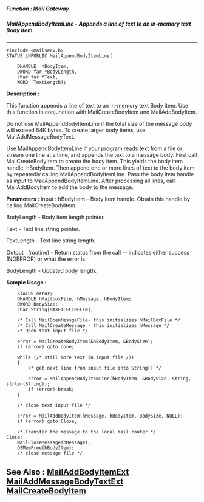 ##### Function : Mail Gateway
##### MailAppendBodyItemLine - Appends a line of text to an in-memory text Body item. 
---
```
#include <mailserv.h>
STATUS LNPUBLIC MailAppendBodyItemLine(

	DHANDLE  hBodyItem,
	DWORD far *BodyLength,
	char far *Text,
	WORD  TextLength);
```
**Description :**

This function appends a line of text to an in-memory text Body item.  Use this 
function in conjunction with MailCreateBodyItem and MailAddBodyItem. 

Do not use MailAppendBodyItemLine if the total size of the message body will 
exceed 64K bytes.  To create larger body items, use MailAddMessageBodyText.

Use MailAppendBodyItemLine if your program reads text from a file or stream one 
line at a time, and appends the text to a message body.  First call 
MailCreateBodyItem to create the body item. This yields the body item handle, 
hBodyItem.  Then append one or more lines of text to the body item by 
repeatedly calling MailAppendBodyItemLine.  Pass the body item handle as input 
to MailAppendBodyItemLine.  After processing all lines, call MailAddBodyItem to 
add the body to the message. 

**Parameters :**
Input :
hBodyItem  -  Body item handle. Obtain this handle by calling MailCreateBodyItem.

BodyLength  -  Body item length pointer.

Text  -  Text line string pointer.

TextLength  -  Text line string length.

Output :
(routine)  -  Return status from the call -- indicates either success (NOERROR) or what the error is.


BodyLength  -  Updated body length.


**Sample Usage :**
```
    STATUS error; 
    DHANDLE hMailboxFile, hMessage, hBodyItem;
    DWORD BodySize;
    char String[MAXFILELINELEN];

    /* Call MailOpenMessgeFile- this initializes hMailBoxFile */
    /* Call MailCreateMessage - this initializes hMessage */
    /* Open text input file */

    error = MailCreateBodyItem(&hBodyItem, &BodySize);
    if (error) goto done;

    while (/* still more text in input file /))
    {
        /* get next line from input file into String[] */

        error = MailAppendBodyItemLine(hBodyItem, &BodySize, String, 
strlen(String));
        if (error) break;
    }

    /* close text input file */

    error = MailAddBodyItem(hMessage, hBodyItem, BodySize, NULL);
    if (error) goto Close;

    /* Transfer the message to the local mail router */
Close:
    MailCloseMessage(hMessage);
    OSMemFree(hBodyItem);
    /* close message file */
```
**See Also :**
[MailAddBodyItemExt](/reference/Func/MailAddBodyItemExt)
[MailAddMessageBodyTextExt](/reference/Func/MailAddMessageBodyTextExt)
[MailCreateBodyItem](/reference/Func/MailCreateBodyItem)
---
